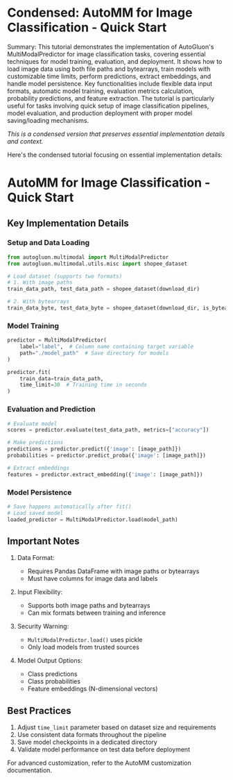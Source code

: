# Condensed: AutoMM for Image Classification - Quick Start

Summary: This tutorial demonstrates the implementation of AutoGluon's MultiModalPredictor for image classification tasks, covering essential techniques for model training, evaluation, and deployment. It shows how to load image data using both file paths and bytearrays, train models with customizable time limits, perform predictions, extract embeddings, and handle model persistence. Key functionalities include flexible data input formats, automatic model training, evaluation metrics calculation, probability predictions, and feature extraction. The tutorial is particularly useful for tasks involving quick setup of image classification pipelines, model evaluation, and production deployment with proper model saving/loading mechanisms.

*This is a condensed version that preserves essential implementation details and context.*

Here's the condensed tutorial focusing on essential implementation details:

# AutoMM for Image Classification - Quick Start

## Key Implementation Details

### Setup and Data Loading
```python
from autogluon.multimodal import MultiModalPredictor
from autogluon.multimodal.utils.misc import shopee_dataset

# Load dataset (supports two formats)
# 1. With image paths
train_data_path, test_data_path = shopee_dataset(download_dir)

# 2. With bytearrays
train_data_byte, test_data_byte = shopee_dataset(download_dir, is_bytearray=True)
```

### Model Training
```python
predictor = MultiModalPredictor(
    label="label",  # Column name containing target variable
    path="./model_path"  # Save directory for models
)

predictor.fit(
    train_data=train_data_path,
    time_limit=30  # Training time in seconds
)
```

### Evaluation and Prediction
```python
# Evaluate model
scores = predictor.evaluate(test_data_path, metrics=["accuracy"])

# Make predictions
predictions = predictor.predict({'image': [image_path]})
probabilities = predictor.predict_proba({'image': [image_path]})

# Extract embeddings
features = predictor.extract_embedding({'image': [image_path]})
```

### Model Persistence
```python
# Save happens automatically after fit()
# Load saved model
loaded_predictor = MultiModalPredictor.load(model_path)
```

## Important Notes

1. Data Format:
   - Requires Pandas DataFrame with image paths or bytearrays
   - Must have columns for image data and labels

2. Input Flexibility:
   - Supports both image paths and bytearrays
   - Can mix formats between training and inference

3. Security Warning:
   - `MultiModalPredictor.load()` uses pickle
   - Only load models from trusted sources

4. Model Output Options:
   - Class predictions
   - Class probabilities
   - Feature embeddings (N-dimensional vectors)

## Best Practices

1. Adjust `time_limit` parameter based on dataset size and requirements
2. Use consistent data formats throughout the pipeline
3. Save model checkpoints in a dedicated directory
4. Validate model performance on test data before deployment

For advanced customization, refer to the AutoMM customization documentation.